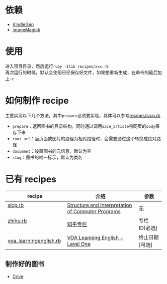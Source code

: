 # 依赖
- [KindleGen](https://www.amazon.com/gp/feature.html?docId=1000765211)
- [ImageMagick](https://www.imagemagick.org)

# 使用
进入项目目录，然后运行`ruby -Ilib recipes/xxx.rb`  
再次运行的时候，默认会使用已经保存好文件，如果想重新生成，在命令的最后加上`-c`

# 如何制作 recipe
主要实现以下几个方法，其中`prepare`必须要实现，具体可以参考[recipes/sicp.rb](recipes/sicp.rb)  
- `prepare`：返回图书的目录结构，同时通过调用`save_article`将网页的`body`保存下来  
- `root_url`：当页面或图片的路径为相对路径时，会需要通过这个转换成绝对路径  
- `document`：设置图书的元信息，默认为空  
- `slug`：图书的唯一标示，默认为类名  

# 已有 recipes

| recipe | 介绍 | 参数 |
|---|---|---|
| [sicp.rb](recipes/sicp.rb)                               | [Structure and Interpretation of Computer Programs](https://mitpress.mit.edu/sicp/) | 无 |
| [zhihu.rb](recipes/zhihu.rb)                             | [知乎专栏](https://zhuanlan.zhihu.com/) | 专栏ID[必选] |
| [voa_learningenglish.rb](recipes/voa_learningenglish.rb) | [VOA Leanning English - Level One](https://learningenglish.voanews.com/z/4693) | 终止日期[可选] |

## 制作好的图书
- [Drive](https://drive.google.com/drive/folders/1zrSwnKffuSPfLzn_oWv_HDLqCBJqAs33)
